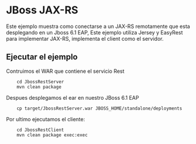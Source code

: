 JBoss JAX-RS
======================

Este ejemplo muestra como conectarse a un JAX-RS remotamente que esta desplegando en un Jboss 6.1 EAP, Este ejemplo utiliza Jersey y EasyRest para implementar JAX-RS,
implementa el client como el servidor.

Ejecutar el ejemplo
-------------------
		
Contruimos el WAR que contiene el servicio Rest
		
		cd JbossRestServer
        mvn clean package	
		
Despues desplegamos el ear en nuestro JBoss 6.1 EAP

		cp target/JbossRestServer.war JBOSS_HOME/standalone/deployments

Por ultimo ejecutamos el cliente:
		
		cd JbossRestClient
		mvn clean package exec:exec